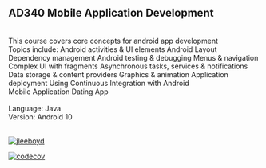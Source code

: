 ## AD340 Mobile Application Development
<br/>
This course covers core concepts for android app development
<br/>
Topics include:
Android activities & UI elements
Android Layout
Dependency management
Android testing & debugging
Menus & navigation 
Complex UI with fragments
Asynchronous tasks, services & notifications
Data storage & content providers
Graphics & animation
Application deployment
Using Continuous Integration with Android
<br/>
Mobile Application Dating App
<br/>
<br/>
Language: Java
<br/>
Version: Android 10
<br/>
<br/>

[![jleeboyd](https://circleci.com/gh/jleeboyd/AD340.svg?style=svg)](https://app.circleci.com/pipelines/github/jleeboyd/AD340)

[![codecov](https://codecov.io/gh/jleeboyd/AD340/branch/master/graph/badge.svg)](https://codecov.io/gh/jleeboyd/AD340)

